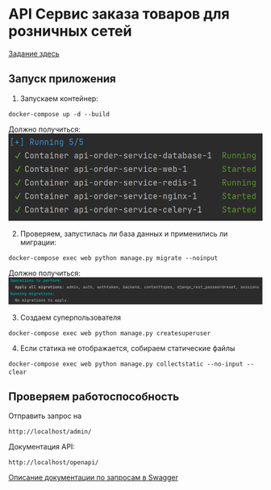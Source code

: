 # API Сервис заказа товаров для розничных сетей

[Задание здесь](./reference/diploma_project.md)
## Запуск приложения
1. Запускаем контейнер:

```shell
docker-compose up -d --build
```

Должно получиться:
![started.png](reference/started.png)

2. Проверяем, запустилась ли база данных и применились ли миграции:
```shell
docker-compose exec web python manage.py migrate --noinput
```

Должно получиться:
![migrations.png](reference/migrations.png)

3. Создаем суперпользователя
```shell
docker-compose exec web python manage.py createsuperuser
```

4. Если статика не отображается, собираем статические файлы 
```shell
docker-compose exec web python manage.py collectstatic --no-input --clear
```
## Проверяем работоспособность

Отправить запрос на 
```shell
http://localhost/admin/
```

Документация API: 
```shell
http://localhost/openapi/
```

[Описание документации по запросам в Swagger](https://app.swaggerhub.com/apis/ZARIPOVAMARYM/Diploma/1.0.0) 